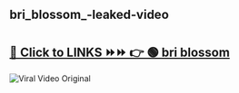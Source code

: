 
 ## bri_blossom_-leaked-video 

# <h2><a href="https://clipsfans.com/bri_blossom_&ref=git">🔗 Click to LINKS ⏩⏩ 👉 🟢 bri blossom  </a></h2>

<a href="https://clipsfans.com/bri_blossom_&ref=git" rel="nofollow" data-target="animated-image.originalLink"><img src="https://i.ibb.co.com/xMMVF88/686577567.gif" alt="Viral Video Original" style="max-width: 100%; display: inline-block;" data-target="animated-image.originalImage"></a>
